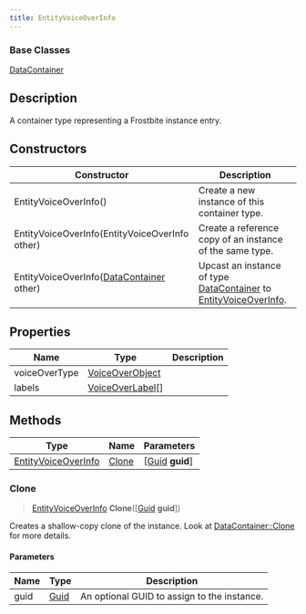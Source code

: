 ```yaml
---
title: EntityVoiceOverInfo
---
```

### Base Classes

[DataContainer](/vext/ref/shared/class/datacontainer)

## Description

A container type representing a Frostbite instance entry.

## Constructors

| Constructor                                                                    | Description                                                                                                                   |
| ------------------------------------------------------------------------------ | ----------------------------------------------------------------------------------------------------------------------------- |
| EntityVoiceOverInfo()                                                          | Create a new instance of this container type.                                                                                 |
| EntityVoiceOverInfo(EntityVoiceOverInfo other)                                 | Create a reference copy of an instance of the same type.                                                                      |
| EntityVoiceOverInfo([DataContainer](/vext/ref/shared/class/datacontainer) other) | Upcast an instance of type [DataContainer](/vext/ref/shared/class/datacontainer) to [EntityVoiceOverInfo](EntityVoiceOverInfo). |

## Properties

| Name          | Type                                 | Description |
| ------------- | ------------------------------------ | ----------- |
| voiceOverType | [VoiceOverObject](VoiceOverObject)   |             |
| labels        | [VoiceOverLabel](VoiceOverLabel)\[\] |             |

## Methods

| Type                                       | Name            | Parameters                                     |
| ------------------------------------------ | --------------- | ---------------------------------------------- |
| [EntityVoiceOverInfo](EntityVoiceOverInfo) | [Clone](#clone) | \[[Guid](/vext/ref/shared/class/guid) **guid**\] |

### Clone

> [EntityVoiceOverInfo](EntityVoiceOverInfo) **Clone**(\[[Guid](/vext/ref/shared/class/guid) **guid**\])

Creates a shallow-copy clone of the instance. Look at [DataContainer::Clone](/vext/ref/shared/class/datacontainer#clone) for more details.

#### Parameters

| Name | Type                              | Description                                 |
| ---- | --------------------------------- | ------------------------------------------- |
| guid | [Guid](/vext/ref/shared/class/guid) | An optional GUID to assign to the instance. |
